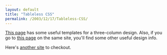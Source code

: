 ```yaml
---
layout: default
title: "Tableless CSS"
permalink: /2003/12/17/Tableless-CSS/
---
```


<P><A class="" href="http://www.saila.com/usage/layouts/" target=_blank>This page</A> has some useful templates for a three-column design. Also, if you go to <A class="" href="http://www.saila.com/usage/tips/" target=_blank>this page</A> on the same site, you'll find some other useful design info.</P>
<P>Here's <A class="" href="http://glish.com/css/" target=_blank>another site</A> to checkout.</P>
